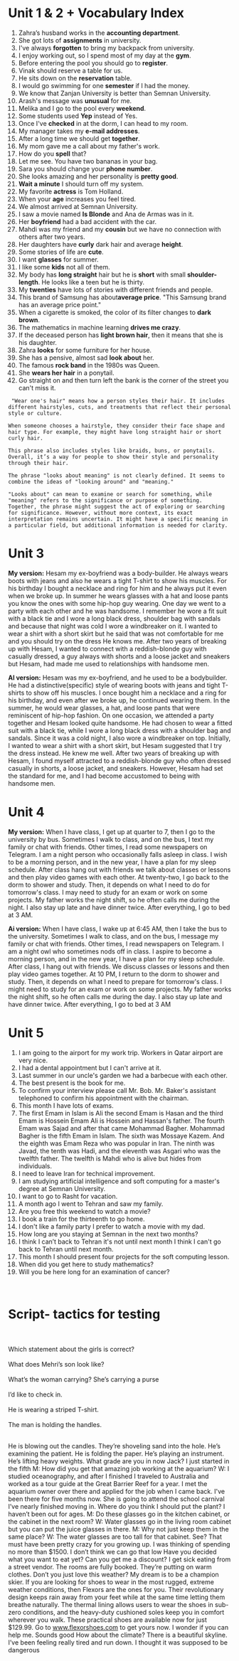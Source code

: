 # Unit 1 & 2 + Vocabulary Index  

1. Zahra’s husband works in the **accounting department**.  
2. She got lots of **assignments** in university.  
3. I've always **forgotten** to bring my backpack from university.  
4. I enjoy working out, so I spend most of my day at the **gym**.  
5. Before entering the pool you should go to **register**.  
6. Vinak should reserve a table for us.  
7. He sits down on the **reservation** table.  
8. I would go swimming for one **semester** if I had the money.  
9. We know that Zanjan University is better than Semnan University.  
10. Arash's message was **unusual** for me.  
11. Melika and I go to the pool every **weekend**.  
12. Some students used **Yep** instead of Yes.  
13. Once I've **checked** in at the dorm, I can head to my room.  
14. My manager takes my **e-mail addresses**.  
15. After a long time we should get **together**.  
16. My mom gave me a call about my father's work.  
17. How do you **spell** that?  
18. Let me see. You have two bananas in your bag.  
19. Sara you should change your **phone number**.  
20. She looks amazing and her personality is **pretty good**.  
21. **Wait a minute** I should turn off my system.  
22. My favorite **actress** is Tom Holland.  
23. When your **age** increases you feel tired.  
24. We almost arrived at Semnan University.  
25. I saw a movie named **Is Blonde** and Ana de Armas was in it.  
26. Her **boyfriend** had a bad accident with the car.  
27. Mahdi was my friend and my **cousin** but we have no connection with others after two years.  
28. Her daughters have **curly** dark hair and average **height**.  
29. Some stories of life are **cute**.  
30. I want **glasses** for summer.  
31. I like some **kids** not all of them.  
32. My body has **long straight** hair but he is **short** with small **shoulder-length**. He looks like a teen but he is thirty.  
33. My **twenties** have lots of stories with different friends and people.  
34. This brand of Samsung has about**average price**. "This Samsung brand has an average price point."  
35. When a cigarette is smoked, the color of its filter changes to **dark brown**.  
36. The mathematics in machine learning **drives me crazy**.  
37. If the deceased person has **light brown hair**, then it means that she is his daughter.  
38. Zahra **looks** for some furniture for her house.  
39. She has a pensive, almost sad **look about** her.  
40. The famous **rock band** in the 1980s was Queen.  
41. She **wears her hair** in a ponytail.
42. Go straight on and then turn left the bank is the corner of the street you can't miss it.

```
 "Wear one's hair" means how a person styles their hair. It includes different hairstyles, cuts, and treatments that reflect their personal style or culture. 

When someone chooses a hairstyle, they consider their face shape and hair type. For example, they might have long straight hair or short curly hair. 

This phrase also includes styles like braids, buns, or ponytails. Overall, it’s a way for people to show their style and personality through their hair. 
```


```
The phrase "looks about meaning" is not clearly defined. It seems to combine the ideas of "looking around" and "meaning." 

"Looks about" can mean to examine or search for something, while "meaning" refers to the significance or purpose of something. Together, the phrase might suggest the act of exploring or searching for significance. However, without more context, its exact interpretation remains uncertain. It might have a specific meaning in a particular field, but additional information is needed for clarity.
```


# Unit 3

**My version:**
Hesam my ex-boyfriend was a body-builder. He always wears boots with jeans and also he
wears a tight T-shirt to show his muscles. For his birthday I bought a necklace and ring for
him and he always put it even when we broke up.
In summer he wears glasses with a hat and loose pants you know the ones with some hip-hop
guy wearing.
One day we went to a party with each other and he was handsome. I remember he wore a fit
suit with a black tie and I wore a long black dress, shoulder bag with sandals and
because that night was cold I wore a windbreaker on it. I wanted to wear a shirt with a short
skirt but he said that was not comfortable for me and you should try on the dress He knows
me.
After two years of breaking up with Hesam, I wanted to connect with a reddish-blonde guy with
casually dressed, a guy always with shorts and a loose jacket and sneakers but Hesam, had
made me used to relationships with handsome men.

**AI version:**
Hesam was my ex-boyfriend, and he used to be a bodybuilder. He had a distinctive(specific) style of
wearing boots with jeans and tight T-shirts to show off his muscles. I once bought him a necklace
and a ring for his birthday, and even after we broke up, he continued wearing them. In the summer,
he would wear glasses, a hat, and loose pants that were reminiscent of hip-hop fashion.
On one occasion, we attended a party together and Hesam looked quite handsome. He had chosen
to wear a fitted suit with a black tie, while I wore a long black dress with a shoulder bag and sandals.
Since it was a cold night, I also wore a windbreaker on top. Initially, I wanted to wear a shirt with a
short skirt, but Hesam suggested that I try the dress instead. He knew me well.
After two years of breaking up with Hesam, I found myself attracted to a reddish-blonde guy who
often dressed casually in shorts, a loose jacket, and sneakers. However, Hesam had set the
standard for me, and I had become accustomed to being with handsome men.


# Unit 4
**My version:**
When I have class, I get up at quarter to 7, then I go to the university by bus. Sometimes I walk
to class, and on the bus, I text my family or chat with friends. Other times, I read some
newspapers on Telegram.
I am a night person who occasionally falls asleep in class. I wish to be a morning person,
and in the new year, I have a plan for my sleep schedule.
After class hang out with friends we talk about classes or lessons and then play video games
with each other.
At twenty-two, I go back to the dorm to shower and study. Then, it depends on what I need to
do for tomorrow's class. I may need to study for an exam or work on some projects. My father
works the night shift, so he often calls me during the night. I also stay up late and have dinner
twice. After everything, I go to bed at 3 AM.

**Ai version:**
When I have class, I wake up at 6:45 AM, then I take the bus to the university. Sometimes I walk
to class, and on the bus, I message my family or chat with friends. Other times, I read
newspapers on Telegram.
I am a night owl who sometimes nods off in class. I aspire to become a morning person, and in
the new year, I have a plan for my sleep schedule.
After class, I hang out with friends. We discuss classes or lessons and then play video games
together.
At 10 PM, I return to the dorm to shower and study. Then, it depends on what I need to prepare
for tomorrow's class. I might need to study for an exam or work on some projects. My father
works the night shift, so he often calls me during the day. I also stay up late and have dinner
twice. After everything, I go to bed at 3 AM


# Unit 5
1. I am going to the airport for my work trip.
Workers in Qatar airport are very nice.
2. I had a dental appointment but I can't arrive at it.
3. Last summer in our uncle's garden we had a barbecue with each other.
4. The best present is the book for me.
5. To confirm your interview please call Mr. Bob.
Mr. Baker's assistant telephoned to confirm his appointment with the chairman.
6. This month I have lots of exams.
7. The first Emam in Islam is Ali the second Emam is Hasan and the third Emam is Hossein
Emam Ali is Hossein and Hassan's father.
The fourth Emam was Sajad and after that came Mohammad Bagher.
Mohammad Bagher is the fifth Emam in Islam.
The sixth was Mossaye Kazem.
And the eighth was Emam Reza who was popular in Iran.
The ninth was Javad, the tenth was Hadi, and the eleventh was Asgari who was the twelfth
father.
The twelfth is Mahdi who is alive but hides from individuals.
8. I need to leave Iran for technical improvement.
9. I am studying artificial intelligence and soft computing for a master's degree at Semnan
University.
10. I want to go to Rasht for vacation.
11. A month ago I went to Tehran and saw my family.
12. Are you free this weekend to watch a movie?
13. I book a train for the thirteenth to go home.
14. I don't like a family party I prefer to watch a movie with my dad.
15. How long are you staying at Semnan in the next two months?
16. I think I can’t back to Tehran it's not until next month
I think I can't go back to Tehran until next month.
17. This month I should present four projects for the soft computing lesson.
18. When did you get here to study mathematics?
19. Will you be here long for an examination of cancer?



<br>

# Script- tactics for testing

<br><br>
Which statement about the girls is correct?
<br><br>
What does Mehri’s son look like?
<br><br>
What’s the woman carrying? She’s carrying a purse
<br><br>
I’d like to check in.
<br><br>
He is wearing a striped T-shirt.
<br><br>
The man is holding the handles.
<br><br>

He is blowing out the candles.
They’re shoveling sand into the hole.
He’s examining the patient.
He is folding the paper.
He’s playing an instrument.
He’s lifting heavy weights.
What grade are you in now Jack? I just started in the fifth
M: How did you get that amazing job working at the aquarium?
W: I studied oceanography, and after I finished I traveled to Australia and worked as a tour guide at the
Great Barrier Reef for a year. I met the aquarium owner over there and applied for the job when I came
back. I've been there for five months now.
She is going to attend the school carnival
I’ve nearly finished moving in.
Where do you think I should put the plant?
I haven’t been out for ages.
M: Do these glasses go in the kitchen cabinet, or the cabinet in the next room?
W: Water glasses go in the living room cabinet but you can put the juice glasses in there.
M: Why not just keep them in the same place?
W: The water glasses are too tall for that
cabinet. See?
That must have been pretty crazy for you growing up.
I was thinking of spending no more than $1500.
I don’t think we can go that low
Have you decided what you want to eat yet?
Can you get me a discount?
I get sick eating from a street vendor.
The rooms are fully booked.
They’re putting on warm clothes.
Don’t you just love this weather?
My dream is to be a champion skier.
If you are looking for shoes to wear in the most rugged, extreme weather conditions, then
Flexors are the ones for you. Their revolutionary design keeps rain away from your feet while
at the same time letting them breathe naturally. The thermal lining allows users to wear the
shoes in sub-zero conditions, and the heavy-duty cushioned soles keep you in comfort
wherever you walk. These practical shoes are available now for just $129.99. Go to
www.flexorshoes.com to get yours now.
I wonder if you can help me.
Sounds good
How about the climate?
There is a beautiful skyline.
I’ve been feeling really tired and run down.
I thought it was supposed to be dangerous
